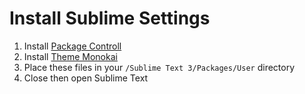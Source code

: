 # Install Sublime Settings
1. Install [Package Controll](https://packagecontrol.io/installation)
1. Install [Theme Monokai](https://packagecontrol.io/packages/Theme%20-%20Monokai)
1. Place these files in your `/Sublime Text 3/Packages/User` directory
1. Close then open Sublime Text
